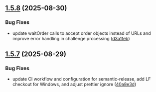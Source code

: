 ## [1.5.8](https://github.com/thebitrock/acme-love/compare/v1.5.7...v1.5.8) (2025-08-30)

### Bug Fixes

- update waitOrder calls to accept order objects instead of URLs and improve error handling in challenge processing ([d3a1feb](https://github.com/thebitrock/acme-love/commit/d3a1febd9175b062726e60c116d10283fbf57c76))

## [1.5.7](https://github.com/thebitrock/acme-love/compare/v1.5.6...v1.5.7) (2025-08-29)

### Bug Fixes

- update CI workflow and configuration for semantic-release, add LF checkout for Windows, and adjust prettier ignore ([40a8e3d](https://github.com/thebitrock/acme-love/commit/40a8e3dfe2cf6db946899ff0969eee0664ac3730))
